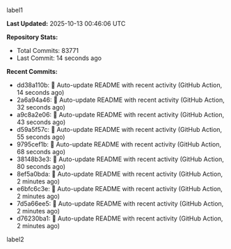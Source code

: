 
label1 
<!-- ACTIVITY_START -->
**Last Updated:** 2025-10-13 00:46:06 UTC

**Repository Stats:**
- Total Commits: 83771
- Last Commit: 14 seconds ago

**Recent Commits:**
- dd38a110b: 🤖 Auto-update README with recent activity (GitHub Action, 14 seconds ago)
- 2a6a94a46: 🤖 Auto-update README with recent activity (GitHub Action, 32 seconds ago)
- a9c8a2e06: 🤖 Auto-update README with recent activity (GitHub Action, 43 seconds ago)
- d59a5f57c: 🤖 Auto-update README with recent activity (GitHub Action, 55 seconds ago)
- 9795cef1b: 🤖 Auto-update README with recent activity (GitHub Action, 68 seconds ago)
- 38148b3e3: 🤖 Auto-update README with recent activity (GitHub Action, 80 seconds ago)
- 8ef5a0bda: 🤖 Auto-update README with recent activity (GitHub Action, 2 minutes ago)
- e6bfc6c3e: 🤖 Auto-update README with recent activity (GitHub Action, 2 minutes ago)
- 7d5a66ee5: 🤖 Auto-update README with recent activity (GitHub Action, 2 minutes ago)
- d76230ba1: 🤖 Auto-update README with recent activity (GitHub Action, 2 minutes ago)
<!-- ACTIVITY_END -->

label2
